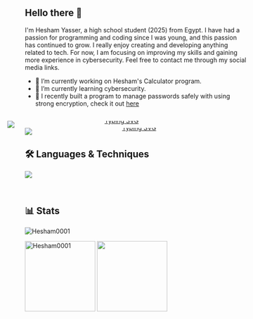 ## Hello there 👋

I'm Hesham Yasser, a high school student (2025) from Egypt. I have had a passion for programming and coding since I was young, and this passion has continued to grow. I really enjoy creating and developing anything related to tech. For now, I am focusing on improving my skills and gaining more experience in cybersecurity. Feel free to contact me through my social media links.

- 🔭 I’m currently working on Hesham's Calculator program.
- 🌱 I’m currently learning cybersecurity.
- 🌟 I recently built a program to manage passwords safely with using strong encryption, check it out [here](https://github.com/Hesham0001/h-vault/)

<br>

<div align="center" style="line-height:0; margin:0; padding:0;">
  <a href="https://github.com/Hesham0001/">
    <img src="https://readme-typing-svg.demolab.com?font=Cascadia+Code&weight=900&size=30&duration=1&pause=10&color=22806A&repeat=false&width=435&height=50&lines=Hesham+.." 
         alt="Typing SVG" 
         style="display:block; margin:0 auto 0 -40px; padding:0; border:0;" />
  </a>
  <a href="https://github.com/Hesham0001/">
    <img src="https://readme-typing-svg.demolab.com?font=Cascadia+Code&weight=900&size=28&pause=10&color=22806A&width=435&height=50&lines=Always+learning+new+things.;Always+Search.;Passionate+about+Cybersecurity.;Passionate+about+programming+.;Likes+to+play+chess.;Loves+making+new+projects." 
         alt="Typing SVG" 
         style="display:block; margin:0 auto; padding:0; border:0;" />
  </a>
</div>



## 🛠️ Languages & Techniques
<p>
  <img src="https://skillicons.dev/icons?i=python,flask,c,sqlite,html,css,bootstrap,git,github,linux,vscode" />
</p>

<br>

## 📊 Stats
<p align="left"> <img src="https://komarev.com/ghpvc/?username=Hesham0001&label=Profile%20views&color=22806a&style=flat" alt="Hesham0001" /> </p>
<p align="left">
  <img align="" height='160px' src="https://beautiful-github-homepage.vercel.app/api?username=Hesham0001&hide_title=false&show_icons=true&theme=gotham&include_all_commits=true" alt="Hesham0001" />
  <img align="" height='160px' src="https://beautiful-github-homepage.vercel.app/api/top-langs/?username=Hesham0001&hide_title=false&layout=compact&theme=gotham&count_private=true" />
</p>

